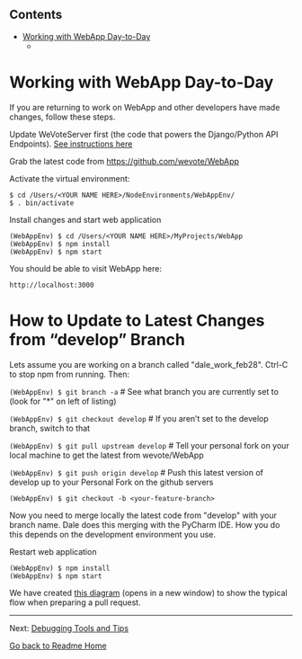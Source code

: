 <!-- START doctoc generated TOC please keep comment here to allow auto update -->
<!-- DON'T EDIT THIS SECTION, INSTEAD RE-RUN doctoc TO UPDATE -->
## Contents

- [Working with WebApp Day-to-Day](#working-with-webapp-day-to-day)
  - [](#)

<!-- END doctoc generated TOC please keep comment here to allow auto update -->

# Working with WebApp Day-to-Day

If you are returning to work on WebApp and other developers have made changes, follow these steps.

Update WeVoteServer first (the code that powers the Django/Python API Endpoints). [See instructions here](https://github.com/wevote/WeVoteServer/blob/master/README_WORKING_WITH_WE_VOTE_SERVER.md)

Grab the latest code from https://github.com/wevote/WebApp

Activate the virtual environment:

    $ cd /Users/<YOUR NAME HERE>/NodeEnvironments/WebAppEnv/
    $ . bin/activate

Install changes and start web application

    (WebAppEnv) $ cd /Users/<YOUR NAME HERE>/MyProjects/WebApp
    (WebAppEnv) $ npm install
    (WebAppEnv) $ npm start

You should be able to visit WebApp here:

    http://localhost:3000

# How to Update to Latest Changes from “develop” Branch

Lets assume you are working on a branch called "dale_work_feb28". Ctrl-C to stop npm from running. Then:

`(WebAppEnv) $ git branch -a`  # See what branch you are currently set to (look for "*" on left of listing)

`(WebAppEnv) $ git checkout develop`  # If you aren’t set to the develop branch, switch to that

`(WebAppEnv) $ git pull upstream develop`  # Tell your personal fork on your local machine to get the latest from wevote/WebApp

`(WebAppEnv) $ git push origin develop`  # Push this latest version of develop up to your Personal Fork on the github servers

`(WebAppEnv) $ git checkout -b <your-feature-branch>`

Now you need to merge locally the latest code from "develop" with your branch name. Dale does this merging with 
the PyCharm IDE. How you do this depends on the development environment you use. 

Restart web application

    (WebAppEnv) $ npm install
    (WebAppEnv) $ npm start

We have created <a href="https://docs.google.com/drawings/d/1ED4X3Gpy_UruGDSiO8FjjxQeGOmQqIApguodHDo6-ok/edit" target="_blank">this diagram</a> (opens in a new window) to show the typical flow when preparing a pull request.

---

Next: [Debugging Tools and Tips](DEBUGGING_TOOLS.md)

[Go back to Readme Home](../../README.md)
